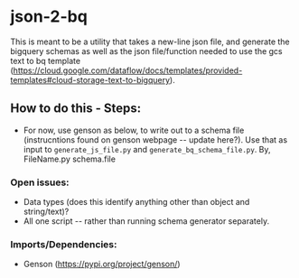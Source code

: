 # json-2-bq

This is meant to be a utility that takes a new-line json file, and generate the bigquery schemas as well as the json file/function needed to use the gcs text to bq template (https://cloud.google.com/dataflow/docs/templates/provided-templates#cloud-storage-text-to-bigquery).

## How to do this - Steps:
* For now, use genson as below, to write out to a schema file (instrucntions found on genson webpage -- update here?).  Use that as input to `generate_js_file.py` and `generate_bq_schema_file.py`.  By, FileName.py schema.file 

### Open issues:
* Data types (does this identify anything other than object and string/text)?
* All one script -- rather than running schema generator separately.  

### Imports/Dependencies:
* Genson (https://pypi.org/project/genson/)

